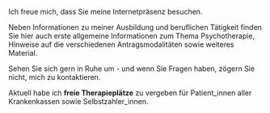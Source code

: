 Ich freue mich, dass Sie meine Internetpräsenz besuchen.

Neben Informationen zu meiner Ausbildung und beruflichen Tätigkeit finden Sie hier auch erste allgemeine Informationen zum Thema Psychotherapie, Hinweise auf die verschiedenen Antragsmodalitäten sowie weiteres Material.

Sehen Sie sich gern in Ruhe um - und wenn Sie Fragen haben, zögern Sie nicht, mich zu kontaktieren.

Aktuell habe ich **freie Therapieplätze** zu vergeben für Patient_innen aller Krankenkassen sowie Selbstzahler_innen.
